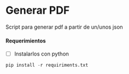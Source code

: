 # Generar PDF

Script para generar pdf a partir de un/unos json

#### Requerimientos

- [ ] Instalarlos con python

```py
pip install -r requiriments.txt
```
